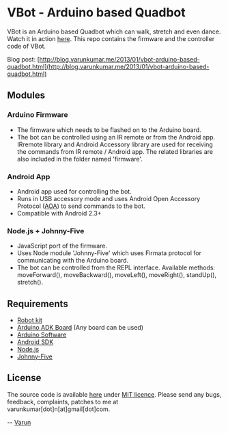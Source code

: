 VBot - Arduino based Quadbot
============================
VBot is an Arduino based Quadbot which can walk, stretch and even dance. Watch it in action [here](http://www.youtube.com/watch?v=lD_z1iR0yf0). This repo contains the firmware and the controller code of VBot. 

Blog post: [http://blog.varunkumar.me/2013/01/vbot-arduino-based-quadbot.html](http://blog.varunkumar.me/2013/01/vbot-arduino-based-quadbot.html)

Modules
-------
### Arduino Firmware
- The firmware which needs to be flashed on to the Arduino board. 
- The bot can be controlled using an IR remote or from the Android app. IRremote library and Android Accessory library are used for receiving the commands from IR remote / Android app. The related libraries are also included in the folder named 'firmware'.

### Android App
- Android app used for controlling the bot.
- Runs in USB accessory mode and uses Android Open Accessory Protocol ([AOA](http://source.android.com/tech/accessories/index.html)) to send commands to the bot.
- Compatible with Android 2.3+

### Node.js + Johnny-Five
- JavaScript port of the firmware.
- Uses Node module 'Johnny-Five' which uses Firmata protocol for communicating with the Arduino board.
- The bot can be controlled from the REPL interface. Available methods: moveForward(), moveBackward(), moveLeft(), moveRight(), standUp(), stretch().

Requirements
------------
- [Robot kit](http://www.simplelabs.co.in/content/quadbot-4-legged-walking-robot-kit-diy-robot-kit)
- [Arduino ADK Board](http://arduino.cc/en/Main/ArduinoBoardADK) (Any board can be used)
- [Arduino Software](http://www.arduino.cc/)
- [Android SDK](http://developer.android.com/sdk/index.html)
- [Node.js](http://nodejs.org/)
- [Johnny-Five](https://github.com/rwldrn/johnny-five)

License
-------
The source code is available [here](https://github.com/varunkumar/vbot) under [MIT licence](http://varunkumar.mit-license.org/). Please send any bugs, feedback, complaints, patches to me at varunkumar[dot]n[at]gmail[dot]com.

-- [Varun](http://www.varunkumar.me)
